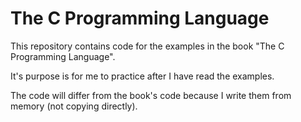 # The C Programming Language
This repository contains code for the examples in the book "The C Programming Language".

It's purpose is for me to practice after I have read the examples.

The code will differ from the book's code because I write them from memory (not copying directly).
